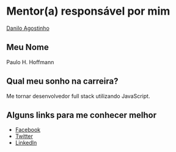 # Mentor(a) responsável por mim

[Danilo Agostinho](https://github.com/training-center/mentoria/blob/master/profiles/mentors/profiles/danilo_agostinho.md)

## Meu Nome

Paulo H. Hoffmann

## Qual meu sonho na carreira?

Me tornar desenvolvedor full stack utilizando JavaScript.

## Alguns links para me conhecer melhor

- [Facebook](https://www.facebook.com/phhoffmann)
- [Twitter](https://twitter.com/pauloohoffmann)
- [LinkedIn](https://www.linkedin.com/in/phhoffmann)
